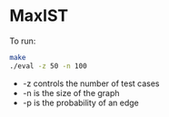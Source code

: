 MaxIST
======

To run:

```bash
make
./eval -z 50 -n 100
```

* -z controls the number of test cases
* -n is the size of the graph
* -p is the probability of an edge
